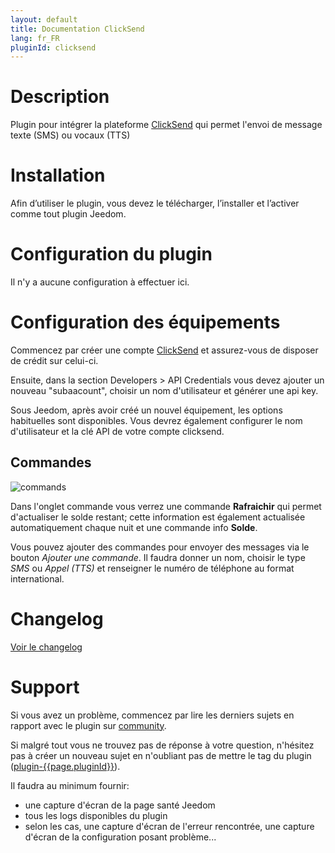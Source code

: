 ```yaml
---
layout: default
title: Documentation ClickSend
lang: fr_FR
pluginId: clicksend
---
```


# Description

Plugin pour intégrer la plateforme [ClickSend](https://www.clicksend.com) qui permet l'envoi de message texte (SMS) ou vocaux (TTS)

# Installation

Afin d’utiliser le plugin, vous devez le télécharger, l’installer et l’activer comme tout plugin Jeedom.

# Configuration du plugin

Il n'y a aucune configuration à effectuer ici.

# Configuration des équipements

Commencez par créer une compte [ClickSend](https://www.clicksend.com) et assurez-vous de disposer de crédit sur celui-ci.

Ensuite, dans la section Developers > API Credentials vous devez ajouter un nouveau "subaacount", choisir un nom d'utilisateur et générer une api key.

Sous Jeedom, après avoir créé un nouvel équipement, les options habituelles sont disponibles.
Vous devrez également configurer le nom d'utilisateur et la clé API de votre compte clicksend.

## Commandes

![commands](./../images/commands.png)

Dans l'onglet commande vous verrez une commande **Rafraichir** qui permet d'actualiser le solde restant; cette information est également actualisée automatiquement chaque nuit et une commande info **Solde**.

Vous pouvez ajouter des commandes pour envoyer des messages via le bouton *Ajouter une commande*. Il faudra donner un nom, choisir le type *SMS* ou *Appel (TTS)* et renseigner le numéro de téléphone au format international.

# Changelog

[Voir le changelog](./changelog)

# Support

Si vous avez un problème, commencez par lire les derniers sujets en rapport avec le plugin sur [community]({{site.forum}}/tag/plugin-{{page.pluginId}}).

Si malgré tout vous ne trouvez pas de réponse à votre question, n'hésitez pas à créer un nouveau sujet en n'oubliant pas de mettre le tag du plugin ([plugin-{{page.pluginId}}]({{site.forum}}/tag/plugin-{{page.pluginId}})).

Il faudra au minimum fournir:

- une capture d'écran de la page santé Jeedom
- tous les logs disponibles du plugin
- selon les cas, une capture d'écran de l'erreur rencontrée, une capture d'écran de la configuration posant problème...
